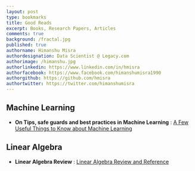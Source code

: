 ```yaml
---
layout: post
type: bookmarks
title: Good Reads
excerpt: Books, Research Papers, Articles
comments: true
background: /fractal.jpg
published: true
authorname: Himanshu Misra
authordesignation: Data Scientist @ Legacy.com
authorimage: /himanshu.jpg
authorlinkedin: https://www.linkedin.com/in/hmisra
authorfacebook: https://www.facebook.com/himanshumisra1990
authorgithub: https://github.com/hmisra
authortwitter: https://twitter.com/himanshumisra
---
```



## Machine Learning

* **On Tips, safe guards and best practices in Machine Learning** : [A Few Useful Things to Know about Machine Learning](https://homes.cs.washington.edu/~pedrod/papers/cacm12.pdf "By Pedro Domingos, UW")


## Linear Algebra

* **Linear Algebra Review** : [Linear Algebra Review and Reference](http://cs229.stanford.edu/section/cs229-linalg.pdf "created by Zico Kolter, updated by Chuong Do, Stanford University") 





